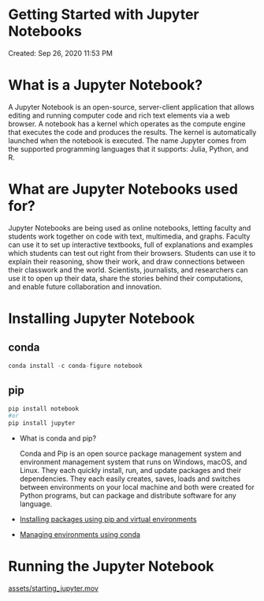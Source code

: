 # Getting Started with Jupyter Notebooks

Created: Sep 26, 2020 11:53 PM

# What is a Jupyter Notebook?

A Jupyter Notebook is an open-source, server-client application that allows editing and running computer code and rich text elements via a web browser. A notebook has a kernel which operates as the compute engine that executes the code and produces the results. The kernel is automatically launched when the notebook is executed. The name Jupyter comes from the supported programming languages that it supports: Julia, Python, and R. 

# What are Jupyter Notebooks used for?

Jupyter Notebooks are being used as online notebooks, letting faculty and students work together on code with text, multimedia, and graphs. Faculty can use it to set up interactive textbooks, full of explanations and examples which students can test out right from their browsers. Students can use it to explain their reasoning, show their work, and draw connections between their classwork and the world. Scientists, journalists, and researchers can use it to open up their data, share the stories behind their computations, and enable future collaboration and innovation.

# Installing Jupyter Notebook

## conda

```python
conda install -c conda-figure notebook
```

## pip

```python
pip install notebook
#or
pip install jupyter
```

- What is conda and pip?

    Conda and Pip is an open source package management system and environment management system that runs on Windows, macOS, and Linux. They each quickly install, run, and update packages and their dependencies. They each easily creates, saves, loads and switches between environments on your local machine and both were created for Python programs, but can package and distribute software for any language.

- [Installing packages using pip and virtual environments](https://packaging.python.org/guides/installing-using-pip-and-virtual-environments/)
- [Managing environments using conda](https://docs.conda.io/projects/conda/en/latest/user-guide/tasks/manage-environments.html)

# Running the Jupyter Notebook

[assets/starting_jupyter.mov](assets/starting_jupyter.mov)
